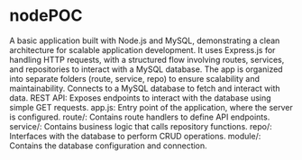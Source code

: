 # nodePOC
A basic application built with Node.js and MySQL, demonstrating a clean architecture for scalable application development. It uses Express.js for handling HTTP requests, with a structured flow involving routes, services, and repositories to interact with a MySQL database.
The app is organized into separate folders (route, service, repo) to ensure scalability and maintainability.
Connects to a MySQL database to fetch and interact with data.
REST API: Exposes endpoints to interact with the database using simple GET requests.
app.js: Entry point of the application, where the server is configured.
route/: Contains route handlers to define API endpoints.
service/: Contains business logic that calls repository functions.
repo/: Interfaces with the database to perform CRUD operations.
module/: Contains the database configuration and connection.
